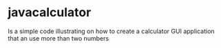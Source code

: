 # javacalculator
Is a simple code illustrating on how to create a calculator GUI application that an use more than two numbers
